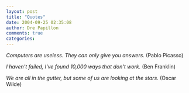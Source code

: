 ```yaml
---
layout: post
title: "Quotes"
date: 2004-09-25 02:35:08
author: Dre Papillon
comments: true
categories: 
---
```



*Computers are useless. They can only give you answers.*  (Pablo Picasso)

*I haven't failed, I've found 10,000 ways that don't work.*  (Ben Franklin)

*We are all in the gutter, but some of us are looking at the stars.*  (Oscar Wilde)